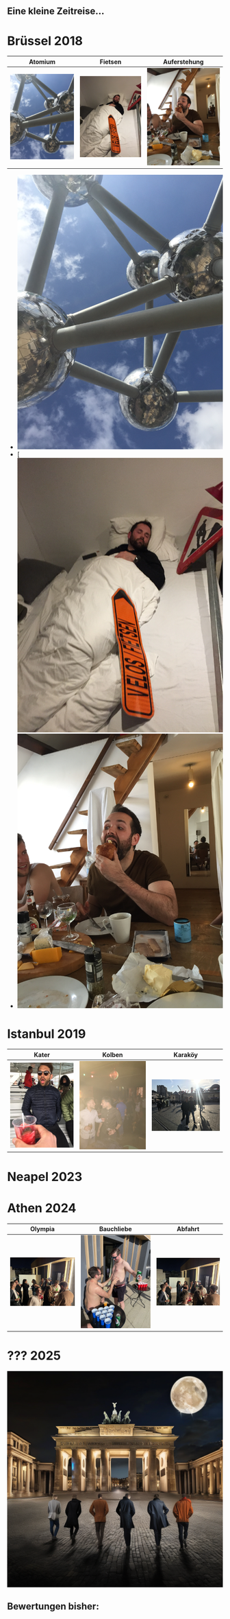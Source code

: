 ## Eine kleine Zeitreise...

# Brüssel 2018

Atomium | Fietsen | Auferstehung
:---: | :---: | :---:
<img src="./bru_1.JPG" alt="bru_1" width=300px/> | <img src="./bru_3.JPG" alt="bru_3" width=300px/> | <img src="bru_2.JPG" alt="bru_2" width=300px/>

* ![Bru_1](./bru_1.JPG)
* [![Bru_3](./bru_3.JPG)
* ![Bru_2](bru_2.JPG)

<script src="path/to/md-gallery.js"></script>

<script>
    md_gallery();
</script>

# Istanbul 2019

Kater | Kolben | Karaköy
:---: | :---: | :---:
<img src="./ist_1.JPG" alt="ist_1" width=300px/> | <img src="./ist_2.JPG" alt="ist_2" width=300px/> | <img src="ist_3.jpg" alt="ist_3" width=300px/>

# Neapel 2023

# Athen 2024

Olympia | Bauchliebe | Abfahrt
:---: | :---: | :---:
<img src="./ath_1.jpg" alt="ath_1" width=300px/> | <img src="./ath_2.jpg" alt="ath_2" width=300px/> | <img src="ath_3.jpg" alt="ath_3" width=300px/>

# ??? 2025

![Big72025_Teaser](./big6_dalle.png)

## Bewertungen bisher:
